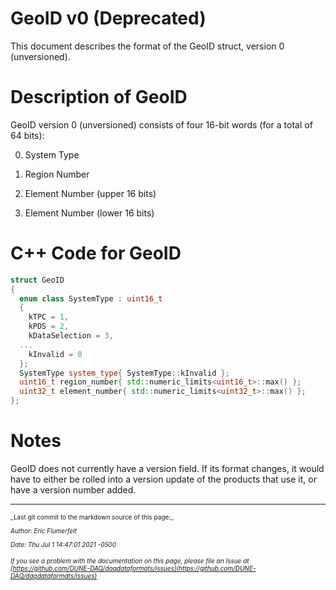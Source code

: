 # GeoID v0 (Deprecated)

This document describes the format of the GeoID struct, version 0 (unversioned).

# Description of GeoID

GeoID version 0 (unversioned) consists of four 16-bit words (for a total of 64 bits):



0. System Type


1. Region Number


2. Element Number (upper 16 bits)


3. Element Number (lower 16 bits)

# C++ Code for GeoID

```CPP
struct GeoID
{
  enum class SystemType : uint16_t
  {
    kTPC = 1,
    kPDS = 2,
    kDataSelection = 3,
  ...
    kInvalid = 0
  };
  SystemType system_type{ SystemType::kInvalid };
  uint16_t region_number{ std::numeric_limits<uint16_t>::max() };
  uint32_t element_number{ std::numeric_limits<uint32_t>::max() };
};
```

# Notes

GeoID does not currently have a version field. If its format changes, it would have to either be rolled into a version update of the products that use it, or have a version number added.


-----

<font size="1">
_Last git commit to the markdown source of this page:_


_Author: Eric Flumerfelt_

_Date: Thu Jul 1 14:47:01 2021 -0500_

_If you see a problem with the documentation on this page, please file an Issue at [https://github.com/DUNE-DAQ/daqdataformats/issues](https://github.com/DUNE-DAQ/daqdataformats/issues)_
</font>
